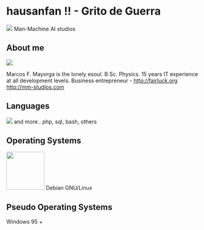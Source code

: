 # hausanfan !! - Grito de Guerra

<a href="http://mm-studios.com"><img src="http://mm-studios.com/davey1_1.gif"/></a>
Man-Machine AI studios

## About me
<a href="http://about.me/mmayorga"><img src="http://d13pix9kaak6wt.cloudfront.net/avatar/users/m/m/a/mmayorga_1400501911_63.png"/></a>

Marcos F. Mayorga is the lonely esoul.
B.Sc. Physics.
15 years IT experience at all development levels.
Business entrepreneur - http://fairluck.org
http://mm-studios.com

## Languages
<a href=""><img src="http://upload.wikimedia.org/wikipedia/commons/thumb/5/5b/C_plus_plus.svg/100px-C_plus_plus.svg.png"></a>
and more.. php, sql, bash, others

## Operating Systems
<a href="https://www.debian.org/"><img src="http://upload.wikimedia.org/wikipedia/commons/thumb/6/66/Openlogo-debianV2.svg/512px-Openlogo-debianV2.svg.png" width="100"></a>
Debian GNU/Linux


## Pseudo Operating Systems

Windows 95
+
<a href="http://www.frikipedia.es/friki/Windows"><img href="http://www.frikipedia.es/images/thumb/7/75/HasefrochXP.jpg/200px-HasefrochXP.jpg"></a>

